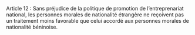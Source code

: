 Article 12 : Sans préjudice de la politique de promotion de l’entreprenariat national, les personnes morales de nationalité étrangère ne reçoivent pas un traitement moins favorable que celui accordé aux personnes morales de nationalité béninoise.